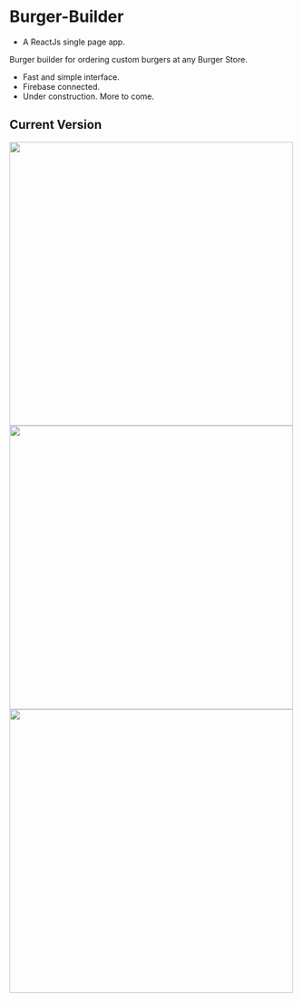 # Burger-Builder
- A ReactJs single page app.

Burger builder for ordering custom burgers at any Burger Store. <br/>
<ul>
  <li> Fast and simple interface. </li>
  <li> Firebase connected. </li>
   <li> Under construction. More to come.</li>
</ul>

<h2> Current Version </h2>
<div align="center" style="display: inline">
  <img height="500px" src="https://github.com/Veloxigami/BurgerBuilder/blob/master/app/images/ss1.png"/>
  <img height="500px" src="https://github.com/Veloxigami/BurgerBuilder/blob/master/app/images/ss2.png"/>
  <img height="500px" src="https://github.com/Veloxigami/BurgerBuilder/blob/master/app/images/ss3.png"/>
</div>



